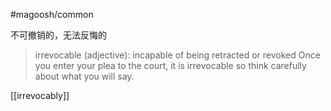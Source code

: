 #magoosh/common

不可撤销的，无法反悔的

> irrevocable (adjective): incapable of being retracted or revoked 
Once you enter your plea to the court, it is irrevocable so think carefully about what you will say. 


[[irrevocably]]